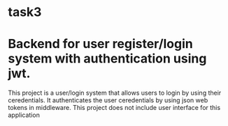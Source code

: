 # task3
# Backend for user register/login system with authentication using jwt.
This project is a user/login system that allows users to login by using their ceredentials.
It authenticates the user ceredentials by using json web tokens in middleware.
This project does not include user interface for this application
